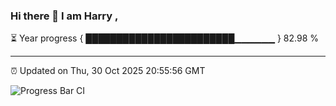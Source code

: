 ### Hi there 👋 I am Harry , 

⏳ Year progress { ████████████████████████▁▁▁▁▁▁ } 82.98 %

---

⏰ Updated on Thu, 30 Oct 2025 20:55:56 GMT

![Progress Bar CI](https://github.com/duykhang68/duykhang68/workflows/Progress%20Bar%20CI/badge.svg)

